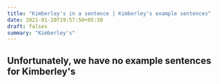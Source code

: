 ```yaml
---
title: "Kimberley's in a sentence | Kimberley's example sentences"
date: 2021-01-20T19:57:50+05:30
draft: falses
summary: "Kimberley's"
---
```

## Unfortunately, we have no example sentences for Kimberley's                 

